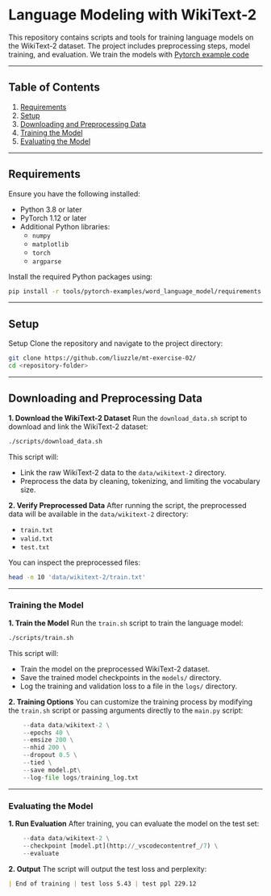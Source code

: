 # Language Modeling with WikiText-2

This repository contains scripts and tools for training language models on the WikiText-2 dataset. The project includes preprocessing steps, model training, and evaluation. We train the models with [Pytorch example code](https://github.com/pytorch/examples/tree/master/word_language_model)

---

## **Table of Contents**
1. [Requirements](#requirements)
2. [Setup](#setup)
3. [Downloading and Preprocessing Data](#downloading-and-preprocessing-data)
4. [Training the Model](#training-the-model)
5. [Evaluating the Model](#evaluating-the-model)

---

## **Requirements**

Ensure you have the following installed:
- Python 3.8 or later
- PyTorch 1.12 or later
- Additional Python libraries:
  - `numpy`
  - `matplotlib`
  - `torch`
  - `argparse`

Install the required Python packages using:
```bash
pip install -r tools/pytorch-examples/word_language_model/requirements.txt
```
---
## Setup

Setup
Clone the repository and navigate to the project directory:
```bash
git clone https://github.com/liuzzle/mt-exercise-02/
cd <repository-folder>
```
---
## Downloading and Preprocessing Data
**1. Download the WikiText-2 Dataset**
Run the `download_data.sh` script to download and link the WikiText-2 dataset:
```bash
./scripts/download_data.sh
```

This script will:

- Link the raw WikiText-2 data to the `data/wikitext-2` directory.
- Preprocess the data by cleaning, tokenizing, and limiting the vocabulary size.

**2. Verify Preprocessed Data**
After running the script, the preprocessed data will be available in the `data/wikitext-2` directory:
- `train.txt`
- `valid.txt`
- `test.txt`

You can inspect the preprocessed files:
```bash
head -n 10 'data/wikitext-2/train.txt'
```
---
### Training the Model
**1. Train the Model**
Run the `train.sh` script to train the language model:
```bash
./scripts/train.sh
```
This script will:
- Train the model on the preprocessed WikiText-2 dataset.
- Save the trained model checkpoints in the `models/` directory.
- Log the training and validation loss to a file in the `logs/` directory.

**2. Training Options**
You can customize the training process by modifying the `train.sh` script or passing arguments directly to the `main.py` script:

```python
    --data data/wikitext-2 \
    --epochs 40 \
    --emsize 200 \
    --nhid 200 \
    --dropout 0.5 \
    --tied \
    --save model.pt\
    --log-file logs/training_log.txt
```
---
### Evaluating the Model
**1. Run Evaluation**
After training, you can evaluate the model on the test set:
```python
    --data data/wikitext-2 \
    --checkpoint [model.pt](http://_vscodecontentref_/7) \
    --evaluate
```
**2. Output**
The script will output the test loss and perplexity:

```markdown
| End of training | test loss 5.43 | test ppl 229.12
````

